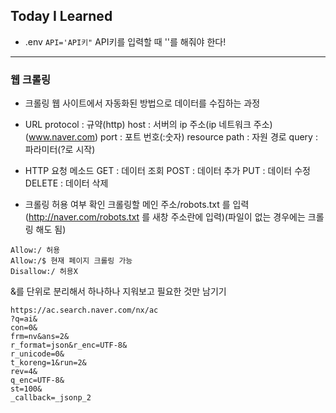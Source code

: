 ## Today I Learned
- .env
`API='API키"`
API키를 입력할 때 ''를 해줘야 한다!
---

### 웹 크롤링
- 크롤링
웹 사이트에서 자동화된 방법으로 데이터를 수집하는 과정
>
- URL
protocol : 규약(http)
host : 서버의 ip 주소(ip 네트워크 주소)(www.naver.com)
port : 포트 번호(:숫자)
resource path : 자원 경로
query : 파라미터(?로 시작)
>
- HTTP 요청 메소드
GET : 데이터 조회
POST : 데이터 추가
PUT : 데이터 수정
DELETE : 데이터 삭제
>
- 크롤링 허용 여부 확인
크롤링할 메인 주소/robots.txt 를 입력(http://naver.com/robots.txt 를 새창 주소란에 입력)(파일이 없는 경우에는 크롤링 해도 됨)
```
Allow:/ 허용
Allow:/$ 현재 페이지 크롤링 가능
Disallow:/ 허용X
```
>
&를 단위로 분리해서 하나하나 지워보고 필요한 것만 남기기
```
https://ac.search.naver.com/nx/ac
?q=ai&
con=0&
frm=nv&ans=2&
r_format=json&r_enc=UTF-8&
r_unicode=0&
t_koreng=1&run=2&
rev=4&
q_enc=UTF-8&
st=100&
_callback=_jsonp_2
```
